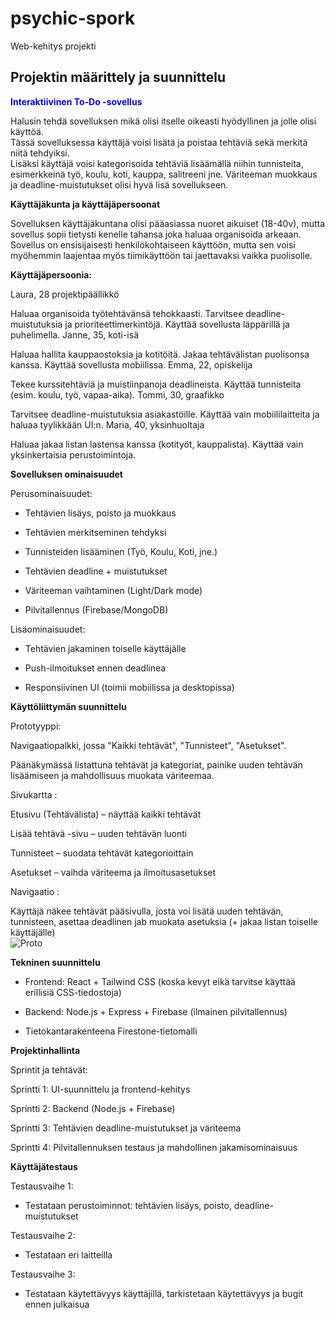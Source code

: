 # psychic-spork
Web-kehitys projekti

Projektin määrittely ja suunnittelu
------------------------------------
**<p style="color: blue;">Interaktiivinen To-Do -sovellus</p>**
Halusin tehdä sovelluksen mikä olisi itselle oikeasti hyödyllinen ja jolle olisi käyttöä.  
Tässä sovelluksessa käyttäjä voisi lisätä ja poistaa tehtäviä sekä merkitä niitä tehdyiksi.  
 Lisäksi käyttäjä voisi kategorisoida tehtäviä lisäämällä niihin tunnisteita, esimerkkeinä työ, koulu, koti, kauppa, salitreeni jne.
Väriteeman muokkaus ja deadline-muistutukset olisi hyvä lisä sovellukseen.

**Käyttäjäkunta ja käyttäjäpersoonat**  

Sovelluksen käyttäjäkuntana olisi pääasiassa nuoret aikuiset (18-40v), mutta sovellus sopii tietysti kenelle tahansa joka haluaa organisoida arkeaan.  
 Sovellus on ensisijaisesti henkilökohtaiseen käyttöön, mutta sen voisi myöhemmin laajentaa myös tiimikäyttöön tai jaettavaksi vaikka puolisolle.

**Käyttäjäpersoonia:**  

Laura, 28 projektipäällikkö  

Haluaa organisoida työtehtävänsä tehokkaasti.
Tarvitsee deadline-muistutuksia ja prioriteettimerkintöjä.
Käyttää sovellusta läppärillä ja puhelimella.
Janne, 35, koti-isä  

Haluaa hallita kauppaostoksia ja kotitöitä.
Jakaa tehtävälistan puolisonsa kanssa.
Käyttää sovellusta mobiilissa.
Emma, 22, opiskelija  

Tekee kurssitehtäviä ja muistiinpanoja deadlineista.
Käyttää tunnisteita (esim. koulu, työ, vapaa-aika).
Tommi, 30, graafikko  

Tarvitsee deadline-muistutuksia asiakastöille.
Käyttää vain mobiililaitteita ja haluaa tyylikkään UI:n.
Maria, 40, yksinhuoltaja  

Haluaa jakaa listan lastensa kanssa (kotityöt, kauppalista).
Käyttää vain yksinkertaisia perustoimintoja.

**Sovelluksen ominaisuudet**  


Perusominaisuudet:  

- Tehtävien lisäys, poisto ja muokkaus  

- Tehtävien merkitseminen tehdyksi  

- Tunnisteiden lisääminen (Työ, Koulu, Koti, jne.)  

- Tehtävien deadline + muistutukset  

- Väriteeman vaihtaminen (Light/Dark mode)  

- Pilvitallennus (Firebase/MongoDB)  


Lisäominaisuudet:  

- Tehtävien jakaminen toiselle käyttäjälle  

- Push-ilmoitukset ennen deadlinea  

- Responsiivinen UI (toimii mobiilissa ja desktopissa)  


**Käyttöliittymän suunnittelu**  

Prototyyppi:  

Navigaatiopalkki, jossa "Kaikki tehtävät", "Tunnisteet", "Asetukset".  

Päänäkymässä listattuna tehtävät ja kategoriat, painike uuden tehtävän lisäämiseen ja mahdollisuus muokata väriteemaa.  


 Sivukartta :  

Etusivu (Tehtävälista) – näyttää kaikki tehtävät  

Lisää tehtävä -sivu – uuden tehtävän luonti  

Tunnisteet – suodata tehtävät kategorioittain  

Asetukset – vaihda väriteema ja ilmoitusasetukset  

Navigaatio :  

Käyttäjä näkee tehtävät pääsivulla, josta voi lisätä uuden tehtävän, tunnisteen, asettaa deadlinen jab muokata asetuksia
(+ jakaa listan toiselle käyttäjälle)  
![Proto](https://github.com/TiiaKa/psychic-spork/main/IMG20250401184746)

**Tekninen suunnittelu**  

- Frontend: React + Tailwind CSS (koska kevyt eikä tarvitse käyttää erillisiä CSS-tiedostoja)  

- Backend: Node.js + Express + Firebase (ilmainen pilvitallennus)  

- Tietokantarakenteena Firestone-tietomalli  


**Projektinhallinta**   

Sprintit ja tehtävät:  

 Sprintti 1: UI-suunnittelu ja frontend-kehitys  

 Sprintti 2: Backend (Node.js + Firebase)  

 Sprintti 3: Tehtävien deadline-muistutukset ja väriteema  

 Sprintti 4: Pilvitallennuksen testaus ja mahdollinen jakamisominaisuus  


**Käyttäjätestaus**  

Testausvaihe 1:  

- Testataan perustoiminnot: tehtävien lisäys, poisto, deadline-muistutukset  

Testausvaihe 2:  

- Testataan eri laitteilla  

Testausvaihe 3:  

- Testataan käytettävyys käyttäjillä, tarkistetaan käytettävyys ja bugit ennen julkaisua
